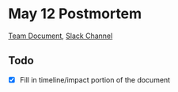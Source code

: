 # May 12 Postmortem
[Team Document](https://docs.google.com/document/d/1pNymfF3fhqaxRBwOGabdqXWVYiSu8rI6dlTE3NJFOUk/edit#), [Slack Channel](https://quorumanalytics.slack.com/archives/C03FM6LGZ3K)

## Todo
 - [x] Fill in timeline/impact portion of the document